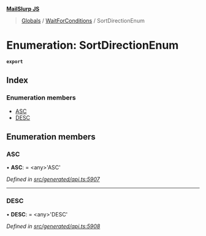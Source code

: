 **[MailSlurp JS](../README.md)**

> [Globals](../README.md) / [WaitForConditions](../modules/waitforconditions.md) / SortDirectionEnum

# Enumeration: SortDirectionEnum

**`export`** 

## Index

### Enumeration members

* [ASC](waitforconditions.sortdirectionenum.md#asc)
* [DESC](waitforconditions.sortdirectionenum.md#desc)

## Enumeration members

### ASC

•  **ASC**:  = \<any>'ASC'

*Defined in [src/generated/api.ts:5907](https://github.com/mailslurp/mailslurp-client/blob/2c659a7/src/generated/api.ts#L5907)*

___

### DESC

•  **DESC**:  = \<any>'DESC'

*Defined in [src/generated/api.ts:5908](https://github.com/mailslurp/mailslurp-client/blob/2c659a7/src/generated/api.ts#L5908)*
